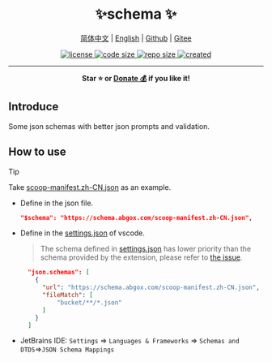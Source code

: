 <p align="center">
    <h1 align="center">✨schema ✨</h1>
</p>
<p align="center">
    <a href="readme.zh-CN.md">简体中文</a> |
    <a href="readme.md">English</a> |
    <a href="https://github.com/abgox/schema">Github</a> |
    <a href="https://gitee.com/abgox/schema">Gitee</a>
</p>

<p align="center">
    <a href="https://github.com/abgox/schema/blob/main/license">
        <img src="https://img.shields.io/github/license/abgox/schema" alt="license" />
    </a>
    <a href="https://github.com/abgox/schema">
        <img src="https://img.shields.io/github/languages/code-size/abgox/schema" alt="code size" />
    </a>
    <a href="https://github.com/abgox/schema">
        <img src="https://img.shields.io/github/repo-size/abgox/schema" alt="repo size" />
    </a>
    <a href="https://github.com/abgox/schema">
        <img src="https://img.shields.io/github/created-at/abgox/schema" alt="created" />
    </a>
</p>

---

<p align="center">
  <strong>Star ⭐️ or <a href="https://abgox.com/donate">Donate 💰</a> if you like it!</strong>
</p>

## Introduce

Some json schemas with better json prompts and validation.

## How to use

> [!Tip]
>
> Take [scoop-manifest.zh-CN.json](./schemas/scoop-manifest.zh-CN.json) as an example.

- Define in the json file.

  ```json
  "$schema": "https://schema.abgox.com/scoop-manifest.zh-CN.json",
  ```

- Define in the [settings.json](https://code.visualstudio.com/docs/configure/settings) of vscode.

  > The schema defined in [settings.json](https://code.visualstudio.com/docs/configure/settings) has lower priority than the schema provided by the extension, please refer to [the issue](https://github.com/microsoft/vscode/issues/219855).

  ```json
    "json.schemas": [
      {
        "url": "https://schema.abgox.com/scoop-manifest.zh-CN.json",
        "fileMatch": [
            "bucket/**/*.json"
        ]
      }
    ]
  ```

- JetBrains IDE: `Settings` => `Languages & Frameworks` => `Schemas and DTDS`=>`JSON Schema Mappings`
